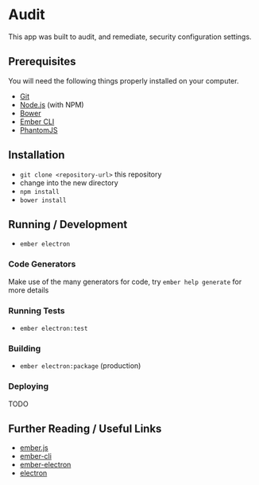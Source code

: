 # Audit

This app was built to audit, and remediate, security configuration settings.

## Prerequisites

You will need the following things properly installed on your computer.

* [Git](http://git-scm.com/)
* [Node.js](http://nodejs.org/) (with NPM)
* [Bower](http://bower.io/)
* [Ember CLI](http://www.ember-cli.com/)
* [PhantomJS](http://phantomjs.org/)

## Installation

* `git clone <repository-url>` this repository
* change into the new directory
* `npm install`
* `bower install`

## Running / Development

* `ember electron`

### Code Generators

Make use of the many generators for code, try `ember help generate` for more details

### Running Tests

* `ember electron:test`

### Building

* `ember electron:package` (production)

### Deploying

TODO

## Further Reading / Useful Links

* [ember.js](http://emberjs.com/)
* [ember-cli](http://www.ember-cli.com/)
* [ember-electron](https://github.com/felixrieseberg/ember-electron)
* [electron](http://electron.atom.io/)
